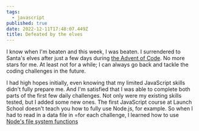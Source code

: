 ```yaml
---
tags:
  - javascript
published: true
date: 2022-12-11T17:48:07.449Z
title: Defeated by the elves
---
```

I﻿ know when I'm beaten and this week, I was beaten. I surrendered to Santa's elves after just a few days during [the Advent of Code](https://adventofcode.com/). No more stars for me. At least not for a while; I can always go back and tackle the coding challenges in the future.

I﻿ had high hopes initially, even knowing that my limited JavaScript skills didn't fully prepare me. And I'm satisfied that I was able to complete both parts of the first few daily challenges. Not only were my existing skills tested, but I added some new ones. The first JavaScript course at Launch School doesn't teach you how to fully use Node.js, for example. So when I had to read in a data file in =for each challenge, I learned how to use [Node's file system functions](https://nodejs.org/api/fs.html)